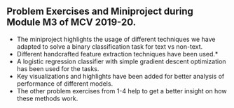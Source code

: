 ## Problem Exercises and Miniproject during Module M3 of MCV 2019-20.

* The miniproject highlights the usage of different techniques we have adapted to solve a binary classification task for text vs non-text.
* Different handcrafted feature extraction techniques have been used.* 
* A logistic regression classifier with simple gradient descent optimization has been used for the tasks.
* Key visualizations and highlights have been added for better analysis of performance of different models.
* The other problem exercises from 1-4 help to get a better insight on how these methods work. 

